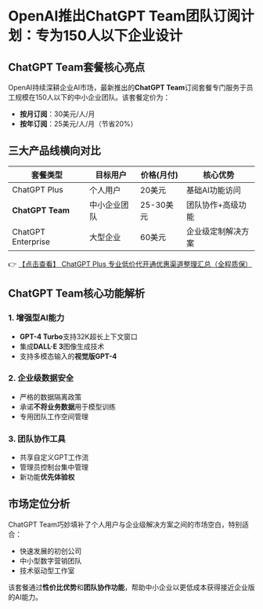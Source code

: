 # OpenAI推出ChatGPT Team团队订阅计划：专为150人以下企业设计

## ChatGPT Team套餐核心亮点

OpenAI持续深耕企业AI市场，最新推出的**ChatGPT Team**订阅套餐专门服务于员工规模在150人以下的中小企业团队。该套餐定价为：

- **按月订阅**：30美元/人/月  
- **按年订阅**：25美元/人/月（节省20%）

## 三大产品线横向对比

| 套餐类型       | 目标用户       | 价格(月付) | 核心优势               |
|----------------|----------------|------------|------------------------|
| ChatGPT Plus   | 个人用户       | 20美元     | 基础AI功能访问         |
| **ChatGPT Team** | 中小企业团队 | 25-30美元  | 团队协作+高级功能      |
| ChatGPT Enterprise | 大型企业   | 60美元     | 企业级定制解决方案     |

👉 [【点击查看】 ChatGPT Plus 专业低价代开通优惠渠道整理汇总（全程质保）](https://bit.ly/DaiKai)

## ChatGPT Team核心功能解析

### 1. 增强型AI能力
- **GPT-4 Turbo**支持32K超长上下文窗口
- 集成**DALL·E 3**图像生成技术
- 支持多模态输入的**视觉版GPT-4**

### 2. 企业级数据安全
- 严格的数据隔离政策
- 承诺**不将业务数据**用于模型训练
- 专用团队工作空间管理

### 3. 团队协作工具
- 共享自定义GPT工作流
- 管理员控制台集中管理
- 新功能**优先体验权**

## 市场定位分析

ChatGPT Team巧妙填补了个人用户与企业级解决方案之间的市场空白，特别适合：
- 快速发展的初创公司
- 中小型数字营销团队
- 技术驱动型工作室

该套餐通过**性价比优势**和**团队协作功能**，帮助中小企业以更低成本获得接近企业版的AI能力。